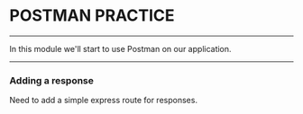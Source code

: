 # POSTMAN PRACTICE
---
In this module we'll start to use Postman on our application.

<hr />

### Adding a response
Need to add a simple express route for responses.

```js


```
